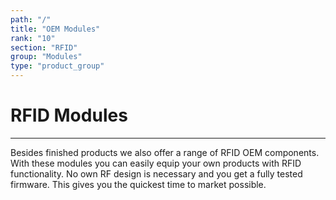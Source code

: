 ```yaml
---
path: "/"
title: "OEM Modules"
rank: "10"
section: "RFID"
group: "Modules"
type: "product_group"
---
```

# RFID Modules
***

Besides finished products we also offer a range of RFID OEM components. With these modules you can easily equip your own products with RFID functionality. No own RF design is necessary and you get a fully tested firmware. This gives you the quickest time to market possible.
